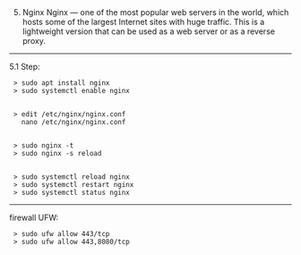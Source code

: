 

## ################################################################
5. Nginx 
Nginx — one of the most popular web servers in the world, which
hosts some of the largest Internet sites with huge
traffic. This is a lightweight version that can be used as
a web server or as a reverse proxy.

-----------------------------------------------------
  5.1 Step:
  
	 > sudo apt install nginx
	 > sudo systemctl enable nginx
  
	 
	 > edit /etc/nginx/nginx.conf
	   nano /etc/nginx/nginx.conf

  
	 > sudo nginx -t
	 > sudo nginx -s reload

  
	 > sudo systemctl reload nginx
	 > sudo systemctl restart nginx
	 > sudo systemctl status nginx

-----------------------------------------------------
   firewall UFW:
   
     > sudo ufw allow 443/tcp
     > sudo ufw allow 443,8080/tcp
